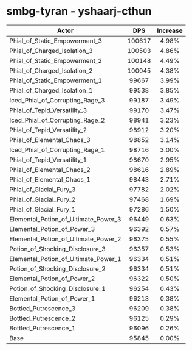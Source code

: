 # smbg-tyran - yshaarj-cthun
| Actor | DPS | Increase |
|---|:---:|:---:|
|Phial_of_Static_Empowerment_3|100617|4.98%|
|Phial_of_Charged_Isolation_3|100503|4.86%|
|Phial_of_Static_Empowerment_2|100148|4.49%|
|Phial_of_Charged_Isolation_2|100045|4.38%|
|Phial_of_Static_Empowerment_1|99667|3.99%|
|Phial_of_Charged_Isolation_1|99538|3.85%|
|Iced_Phial_of_Corrupting_Rage_3|99187|3.49%|
|Phial_of_Tepid_Versatility_3|99170|3.47%|
|Iced_Phial_of_Corrupting_Rage_2|98941|3.23%|
|Phial_of_Tepid_Versatility_2|98912|3.20%|
|Phial_of_Elemental_Chaos_3|98852|3.14%|
|Iced_Phial_of_Corrupting_Rage_1|98716|3.00%|
|Phial_of_Tepid_Versatility_1|98670|2.95%|
|Phial_of_Elemental_Chaos_2|98616|2.89%|
|Phial_of_Elemental_Chaos_1|98443|2.71%|
|Phial_of_Glacial_Fury_3|97782|2.02%|
|Phial_of_Glacial_Fury_2|97468|1.69%|
|Phial_of_Glacial_Fury_1|97286|1.50%|
|Elemental_Potion_of_Ultimate_Power_3|96449|0.63%|
|Elemental_Potion_of_Power_3|96392|0.57%|
|Elemental_Potion_of_Ultimate_Power_2|96375|0.55%|
|Potion_of_Shocking_Disclosure_3|96357|0.53%|
|Elemental_Potion_of_Ultimate_Power_1|96334|0.51%|
|Potion_of_Shocking_Disclosure_2|96334|0.51%|
|Elemental_Potion_of_Power_2|96322|0.50%|
|Potion_of_Shocking_Disclosure_1|96254|0.43%|
|Elemental_Potion_of_Power_1|96213|0.38%|
|Bottled_Putrescence_3|96209|0.38%|
|Bottled_Putrescence_2|96125|0.29%|
|Bottled_Putrescence_1|96096|0.26%|
|Base|95845|0.00%|
